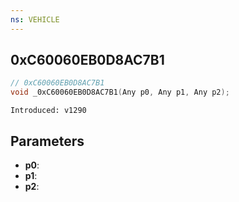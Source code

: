 ```yaml
---
ns: VEHICLE
---
```

## 0xC60060EB0D8AC7B1

```c
// 0xC60060EB0D8AC7B1
void _0xC60060EB0D8AC7B1(Any p0, Any p1, Any p2);
```

```
Introduced: v1290
```

## Parameters
* **p0**:
* **p1**:
* **p2**:

